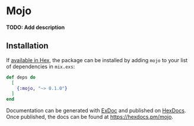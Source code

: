 # Mojo

**TODO: Add description**

## Installation

If [available in Hex](https://hex.pm/docs/publish), the package can be installed
by adding `mojo` to your list of dependencies in `mix.exs`:

```elixir
def deps do
  [
    {:mojo, "~> 0.1.0"}
  ]
end
```

Documentation can be generated with [ExDoc](https://github.com/elixir-lang/ex_doc)
and published on [HexDocs](https://hexdocs.pm). Once published, the docs can
be found at <https://hexdocs.pm/mojo>.
